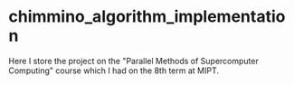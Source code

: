 # chimmino_algorithm_implementation

Here I store the project on the "Parallel Methods of Supercomputer Computing" course which I had on the 8th term at MIPT.

